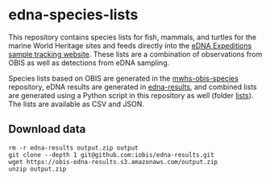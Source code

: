 # edna-species-lists

This repository contains species lists for fish, mammals, and turtles for the marine World Heritage sites and feeds directly into the [eDNA Expeditions sample tracking website](https://samples.ednaexpeditions.org/). These lists are a combination of observations from OBIS as well as detections from eDNA sampling.

Species lists based on OBIS are generated in the [mwhs-obis-species](https://github.com/iobis/mwhs-obis-species) repository, eDNA results are generated in [edna-results](https://github.com/iobis/edna-results), and combined lists are generated using a Python script in this repository as well (folder [lists](lists)). The lists are available as CSV and JSON.


## Download data

```
rm -r edna-results output.zip output
git clone --depth 1 git@github.com:iobis/edna-results.git
wget https://obis-edna-results.s3.amazonaws.com/output.zip
unzip output.zip
```

